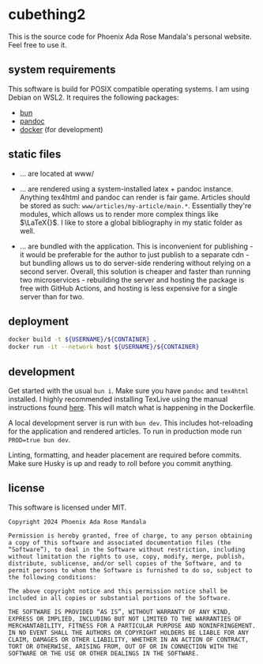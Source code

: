 # cubething2

This is the source code for Phoenix Ada Rose Mandala's personal website. Feel
free to use it.

## system requirements

This software is build for POSIX compatible operating systems. I am using Debian
on WSL2. It requires the following packages:

- [bun](https://bun.sh)
- [pandoc](https://pandoc.org)
- [docker](https://docker.com) (for development)

## static files

- ... are located at www/

- ... are rendered using a system-installed latex + pandoc instance. Anything
  tex4html and pandoc can render is fair game. Articles should be stored as
  such: `www/articles/my-article/main.*`. Essentially they're modules, which
  allows us to render more complex things like $\LaTeX{}$. I like to store a
  global bibliography in my static folder as well.

- ... are bundled with the application. This is inconvenient for publishing - it
  would be preferable for the author to just publish to a separate cdn - but
  bundling allows us to do server-side rendering without relying on a second
  server. Overall, this solution is cheaper and faster than running two
  microservices - rebuilding the server and hosting the package is free with
  GitHub Actions, and hosting is less expensive for a single server than for
  two.

## deployment

```sh
docker build -t ${USERNAME}/${CONTAINER} .
docker run -it --network host ${USERNAME}/${CONTAINER}
```

## development

Get started with the usual `bun i`. Make sure you have `pandoc` and `tex4html`
installed. I highly recommended installing TexLive using the manual instructions
found [here](https://tug.org/texlive/quickinstall.html). This will match what is
happening in the Dockerfile.

A local development server is run with `bun dev`. This includes hot-reloading
for the application and rendered articles. To run in production mode run
`PROD=true bun dev`.

Linting, formatting, and header placement are required before commits. Make sure
Husky is up and ready to roll before you commit anything.

## license

This software is licensed under MIT.

```text
Copyright 2024 Phoenix Ada Rose Mandala

Permission is hereby granted, free of charge, to any person obtaining a copy of this software and associated documentation files (the “Software”), to deal in the Software without restriction, including without limitation the rights to use, copy, modify, merge, publish, distribute, sublicense, and/or sell copies of the Software, and to permit persons to whom the Software is furnished to do so, subject to the following conditions:

The above copyright notice and this permission notice shall be included in all copies or substantial portions of the Software.

THE SOFTWARE IS PROVIDED “AS IS”, WITHOUT WARRANTY OF ANY KIND, EXPRESS OR IMPLIED, INCLUDING BUT NOT LIMITED TO THE WARRANTIES OF MERCHANTABILITY, FITNESS FOR A PARTICULAR PURPOSE AND NONINFRINGEMENT. IN NO EVENT SHALL THE AUTHORS OR COPYRIGHT HOLDERS BE LIABLE FOR ANY CLAIM, DAMAGES OR OTHER LIABILITY, WHETHER IN AN ACTION OF CONTRACT, TORT OR OTHERWISE, ARISING FROM, OUT OF OR IN CONNECTION WITH THE SOFTWARE OR THE USE OR OTHER DEALINGS IN THE SOFTWARE.
```
